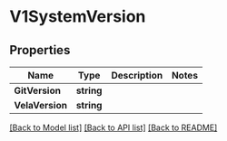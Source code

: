 # V1SystemVersion

## Properties

Name | Type | Description | Notes
------------ | ------------- | ------------- | -------------
**GitVersion** | **string** |  | 
**VelaVersion** | **string** |  | 

[[Back to Model list]](../README.md#documentation-for-models) [[Back to API list]](../README.md#documentation-for-api-endpoints) [[Back to README]](../README.md)


